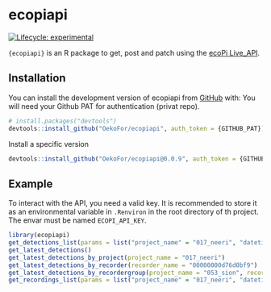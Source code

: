 
<!-- README.md is generated from README.Rmd. Please edit that file -->

# ecopiapi

<!-- badges: start -->

[![Lifecycle:
experimental](https://img.shields.io/badge/lifecycle-experimental-orange.svg)](https://lifecycle.r-lib.org/articles/stages.html#experimental)
<!-- badges: end -->

`{ecopiapi}` is an R package to get, post and patch using the [ecoPi Live_API](https://api.ecopi.de/api/v0.1/docs/).

## Installation

You can install the development version of ecopiapi from
[GitHub](https://github.com/) with: You will need your Github PAT for
authentication (privat repo).

``` r
# install.packages("devtools")
devtools::install_github("OekoFor/ecopiapi", auth_token = {GITHUB_PAT})
```

Install a specific version

``` r
devtools::install_github("OekoFor/ecopiapi@0.0.9", auth_token = {GITHUB_PAT})
```

## Example

To interact with the API, you need a valid key. It is recommended to
store it as an environmental variable in `.Renviron` in the root
directory of th project. The envar must be named `ECOPI_API_KEY`.

``` r
library(ecopiapi)
get_detections_list(params = list("project_name" = "017_neeri", "datetime__month" = 3))
get_latest_detections()
get_latest_detections_by_project(project_name = "017_neeri")
get_latest_detections_by_recorder(recorder_name = "00000000d76d0bf9")
get_latest_detections_by_recordergroup(project_name = "053_sion", recordergroup_name = "lapwing")
get_recordings_list(params = list("project_name" = "017_neeri", "datetime__month" = 3))
```

